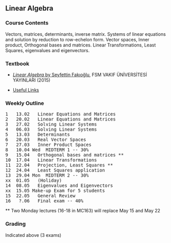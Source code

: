 ## Linear Algebra

### Course Contents
Vectors, matrices, determinants, inverse matrix. Systems of linear equations and solution by reduction to row-echelon form. Vector spaces, Inner product, Orthogonal bases and matrices. Linear Transformations, Least Squares, eigenvalues and eigenvectors.

### Textbook
* [_Linear Algebra_ by Seyfettin Fakıoğlu](https://www.pandora.com.tr/kitap/linear-algebra-lineer-cebir/458419), FSM VAKIF ÜNİVERSİTESİ YAYINLARI (2015)

* [Useful Links](https://maeyler.github.io/LA/work/)

### Weekly Outline
<pre>
1	13.02	Linear Equations and Matrices
2	20.02	Linear Equations and Matrices
3	27.02	Solving Linear Systems
4	06.03	Solving Linear Systems
5	13.03	Determinants
6	20.03	Real Vector Spaces
7	27.03	Inner Product Spaces
8	10.04 Wed  MIDTERM 1 -- 30%
9	15.04	Orthogonal bases and matrices **
10	17.04	Linear Transformations
11	22.04	Projection, Least Squares **
12	24.04	Least Squares application
13	29.04 Mon  MIDTERM 2 -- 30%
xx	01.05	(Holiday)
14	08.05	Eigenvalues and Eigenvectors
xx	15.05 Make-up Exam for 5 students
15	22.05	General Review
16	 ?.06	Final exam -- 40%
</pre>
** Two Monday lectures (16-18 in MC163) will replace May 15 and May 22

### Grading
Indicated above (3 exams)

